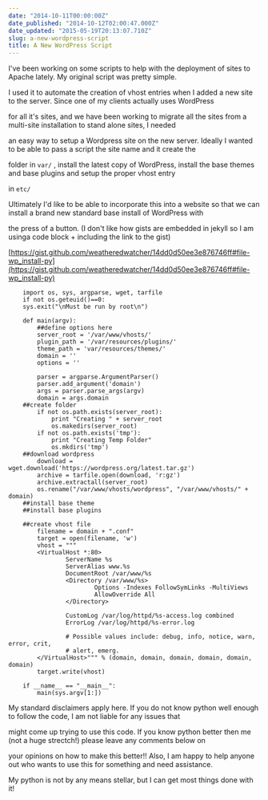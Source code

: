 ```yaml
---
date: "2014-10-11T00:00:00Z"
date_published: "2014-10-12T02:00:47.000Z"
date_updated: "2015-05-19T20:13:07.710Z"
slug: a-new-wordpress-script
title: A New WordPress Script
---
```


I've been working on some scripts to help with the deployment of sites to Apache lately.  My original script was pretty simple. 

I used it to automate the creation of vhost entries when I added a new site to the server.  Since one of my clients actually uses WordPress 

for all it's sites, and we have been working to migrate all the sites from a multi-site installation to stand alone sites, I needed 

an easy way to setup a Wordpress site on the new server.  Ideally I wanted to be able to pass a script the site name and it create the 

folder in `var/` , install the latest copy of WordPress, install the base themes and base plugins and setup the proper vhost entry 

in `etc/`

Ultimately I'd like to be able to incorporate this into a website so that we can install a brand new standard base install of WordPress with 

the press of a button. (I don't like how gists are embedded in jekyll so I am usinga code block + including the link to the gist)

[https://gist.github.com/weatheredwatcher/14dd0d50ee3e876746ff#file-wp_install-py](https://gist.github.com/weatheredwatcher/14dd0d50ee3e876746ff#file-wp_install-py)

        import os, sys, argparse, wget, tarfile
        if not os.geteuid()==0:
        sys.exit("\nMust be run by root\n")
    
        def main(argv):
            ##define options here
            server_root = '/var/www/vhosts/'
            plugin_path = '/var/resources/plugins/'
            theme_path = 'var/resources/themes/'
            domain = ''
            options = ''
    
            parser = argparse.ArgumentParser()
            parser.add_argument('domain')
            args = parser.parse_args(argv)
            domain = args.domain
        ##create folder    
            if not os.path.exists(server_root):
                print "Creating " + server_root
                os.makedirs(server_root)
            if not os.path.exists('tmp'):
                print "Creating Temp Folder"
                os.mkdirs('tmp')
        ##download wordpress
            download = wget.download('https://wordpress.org/latest.tar.gz')
            archive = tarfile.open(download, 'r:gz')
            archive.extractall(server_root)  
            os.rename("/var/www/vhosts/wordpress", "/var/www/vhosts/" + domain)    
        ##install base theme
        ##install base plugins
    
        ##create vhost file
            filename = domain + ".conf"
            target = open(filename, 'w')
            vhost = """
            <VirtualHost *:80>
                    ServerName %s
                    ServerAlias www.%s
                    DocumentRoot /var/www/%s
                    <Directory /var/www/%s>
                            Options -Indexes FollowSymLinks -MultiViews
                            AllowOverride All
                    </Directory>
    
                    CustomLog /var/log/httpd/%s-access.log combined
                    ErrorLog /var/log/httpd/%s-error.log
    
                    # Possible values include: debug, info, notice, warn, error, crit,
                    # alert, emerg.
            </VirtualHost>""" % (domain, domain, domain, domain, domain, domain)
            target.write(vhost)
    
        if __name__ == "__main__":
            main(sys.argv[1:])
    

My standard disclaimers apply here.  If you do not know python well enough to follow the code, I am not liable for any issues that 

might come up trying to use this code.  If you know python better then me (not a huge strectch!) please leave any comments below on 

your opinions on how to make this better!!  Also, I am happy to help anyone out who wants to use this for something and need assistance. 

My python is not by any means stellar, but I can get most things done with it!
